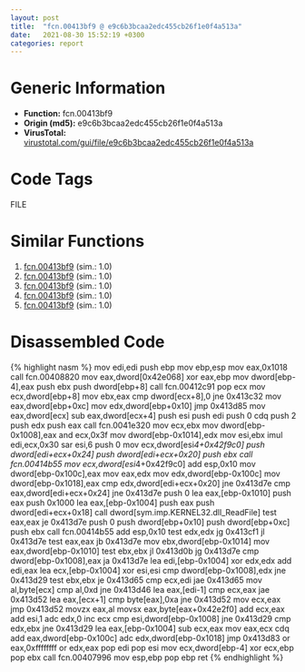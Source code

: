 ```yaml
---
layout: post
title:  "fcn.00413bf9 @ e9c6b3bcaa2edc455cb26f1e0f4a513a"
date:   2021-08-30 15:52:19 +0300
categories: report
---
```


# Generic Information
- **Function:** fcn.00413bf9
- **Origin (md5):** e9c6b3bcaa2edc455cb26f1e0f4a513a
- **VirusTotal:** [virustotal.com/gui/file/e9c6b3bcaa2edc455cb26f1e0f4a513a][virustotal_ref]

# Code Tags
<span class="tag" id="FILE">FILE</span>


# Similar Functions

1. [fcn.00413bf9][similar_1_ref] (sim.: 1.0)
2. [fcn.00413bf9][similar_2_ref] (sim.: 1.0)
3. [fcn.00413bf9][similar_3_ref] (sim.: 1.0)
4. [fcn.00413bf9][similar_4_ref] (sim.: 1.0)
5. [fcn.00413bf9][similar_5_ref] (sim.: 1.0)


# Disassembled Code

{% highlight nasm %}
mov edi,edi
push ebp
mov ebp,esp
mov eax,0x1018
call fcn.00408820
mov eax,dword[0x42e068]
xor eax,ebp
mov dword[ebp-4],eax
push ebx
push dword[ebp+8]
call fcn.00412c91
pop ecx
mov ecx,dword[ebp+8]
mov ebx,eax
cmp dword[ecx+8],0
jne 0x413c32
mov eax,dword[ebp+0xc]
mov edx,dword[ebp+0x10]
jmp 0x413d85
mov eax,dword[ecx]
sub eax,dword[ecx+4]
push esi
push edi
push 0
cdq 
push 2
push edx
push eax
call fcn.0041e320
mov ecx,ebx
mov dword[ebp-0x1008],eax
and ecx,0x3f
mov dword[ebp-0x1014],edx
mov esi,ebx
imul edi,ecx,0x30
sar esi,6
push 0
mov ecx,dword[esi*4+0x42f9c0]
push dword[edi+ecx+0x24]
push dword[edi+ecx+0x20]
push ebx
call fcn.00414b55
mov ecx,dword[esi*4+0x42f9c0]
add esp,0x10
mov dword[ebp-0x100c],eax
mov eax,edx
mov edx,dword[ebp-0x100c]
mov dword[ebp-0x1018],eax
cmp edx,dword[edi+ecx+0x20]
jne 0x413d7e
cmp eax,dword[edi+ecx+0x24]
jne 0x413d7e
push 0
lea eax,[ebp-0x1010]
push eax
push 0x1000
lea eax,[ebp-0x1004]
push eax
push dword[edi+ecx+0x18]
call dword[sym.imp.KERNEL32.dll_ReadFile]
test eax,eax
je 0x413d7e
push 0
push dword[ebp+0x10]
push dword[ebp+0xc]
push ebx
call fcn.00414b55
add esp,0x10
test edx,edx
jg 0x413cf1
jl 0x413d7e
test eax,eax
jb 0x413d7e
mov ebx,dword[ebp-0x1014]
mov eax,dword[ebp-0x1010]
test ebx,ebx
jl 0x413d0b
jg 0x413d7e
cmp dword[ebp-0x1008],eax
ja 0x413d7e
lea edi,[ebp-0x1004]
xor edx,edx
add edi,eax
lea ecx,[ebp-0x1004]
xor esi,esi
cmp dword[ebp-0x1008],edx
jne 0x413d29
test ebx,ebx
je 0x413d65
cmp ecx,edi
jae 0x413d65
mov al,byte[ecx]
cmp al,0xd
jne 0x413d46
lea eax,[edi-1]
cmp ecx,eax
jae 0x413d52
lea eax,[ecx+1]
cmp byte[eax],0xa
jne 0x413d52
mov ecx,eax
jmp 0x413d52
movzx eax,al
movsx eax,byte[eax+0x42e2f0]
add ecx,eax
add esi,1
adc edx,0
inc ecx
cmp esi,dword[ebp-0x1008]
jne 0x413d29
cmp edx,ebx
jne 0x413d29
lea eax,[ebp-0x1004]
sub ecx,eax
mov eax,ecx
cdq 
add eax,dword[ebp-0x100c]
adc edx,dword[ebp-0x1018]
jmp 0x413d83
or eax,0xffffffff
or edx,eax
pop edi
pop esi
mov ecx,dword[ebp-4]
xor ecx,ebp
pop ebx
call fcn.00407996
mov esp,ebp
pop ebp
ret 
{% endhighlight %}


[similar_1_ref]: /report/fcn.00413bf9@b9e7701b101639a92238161f00b7471e
[similar_2_ref]: /report/fcn.00413bf9@bd5810ea8cdeec913ece5ee7baedb8e9
[similar_3_ref]: /report/fcn.00413bf9@8fe319558c6f221efde51f3acc33b19c
[similar_4_ref]: /report/fcn.00413bf9@6312517583453b51c66fd5c06a181092
[similar_5_ref]: /report/fcn.00413bf9@1bf3bcaca0e582026c935549bb7d8a33
[virustotal_ref]: https://www.virustotal.com/gui/file/e9c6b3bcaa2edc455cb26f1e0f4a513a
